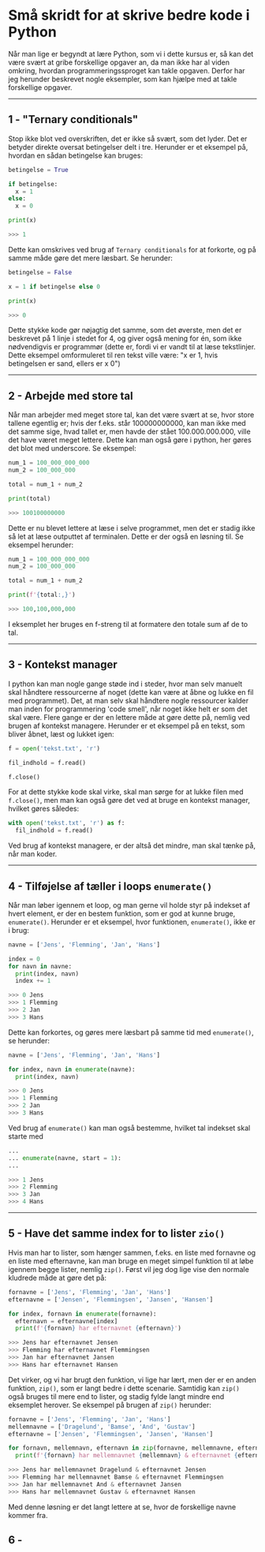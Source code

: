 # Små skridt for at skrive bedre kode i Python

Når man lige er begyndt at lære Python, som vi i dette kursus er, så kan det være svært at gribe forskellige opgaver an, da man ikke har al viden omkring, hvordan programmeringssproget kan takle opgaven. Derfor har jeg herunder beskrevet nogle eksempler, som kan hjælpe med at takle forskellige opgaver.

---

## 1 - "Ternary conditionals"
Stop ikke blot ved overskriften, det er ikke så svært, som det lyder. Det er betyder direkte oversat betingelser delt i tre. Herunder er et eksempel på, hvordan en sådan betingelse kan bruges:

```python
betingelse = True

if betingelse:
  x = 1
else:
  x = 0

print(x)

>>> 1
```

Dette kan omskrives ved brug af `Ternary conditionals` for at forkorte, og på samme måde gøre det mere læsbart. Se herunder:

```python
betingelse = False

x = 1 if betingelse else 0

print(x)

>>> 0
```
Dette stykke kode gør nøjagtig det samme, som det øverste, men det er beskrevet på 1 linje i stedet for 4, og giver også mening for én, som ikke nødvendigvis er programmør (dette er, fordi vi er vandt til at læse tekstlinjer. Dette eksempel omformuleret til ren tekst ville være: "x er 1, hvis betingelsen er sand, ellers er x 0")

---

## 2 - Arbejde med store tal
Når man arbejder med meget store tal, kan det være svært at se, hvor store tallene egentlig er; hvis der f.eks. står 100000000000, kan man ikke med det samme sige, hvad tallet er, men havde der stået 100.000.000.000, ville det have været meget lettere. Dette kan man også gøre i python, her gøres det blot med underscore. Se eksempel:

```python
num_1 = 100_000_000_000
num_2 = 100_000_000

total = num_1 + num_2

print(total)

>>> 100100000000
```
Dette er nu blevet lettere at læse i selve programmet, men det er stadig ikke så let at læse outputtet af terminalen. Dette er der også en løsning til. Se eksempel herunder:

```python
num_1 = 100_000_000_000
num_2 = 100_000_000

total = num_1 + num_2

print(f'{total:,}')

>>> 100,100,000,000
```
I eksemplet her bruges en f-streng til at formatere den totale sum af de to tal.

---

## 3 - Kontekst manager
I python kan man nogle gange støde ind i steder, hvor man selv manuelt skal håndtere ressourcerne af noget (dette kan være at åbne og lukke en fil med programmet). Det, at man selv skal håndtere nogle ressourcer kalder man inden for programmering 'code smell', når noget ikke helt er som det skal være. Flere gange er der en lettere måde at gøre dette på, nemlig ved brugen af kontekst managere. Herunder er et eksempel på en tekst, som bliver åbnet, læst og lukket igen:
```python
f = open('tekst.txt', 'r')

fil_indhold = f.read()

f.close()
```
For at dette stykke kode skal virke, skal man sørge for at lukke filen med `f.close()`, men man kan også gøre det ved at bruge en kontekst manager, hvilket gøres således:
```python
with open('tekst.txt', 'r') as f:
  fil_indhold = f.read()
```
Ved brug af kontekst managere, er der altså det mindre, man skal tænke på, når man koder.

---

## 4 - Tilføjelse af tæller i loops `enumerate()`
Når man løber igennem et loop, og man gerne vil holde styr på indekset af hvert element, er der en bestem funktion, som er god at kunne bruge, `enumerate()`. Herunder er et eksempel, hvor funktionen, `enumerate()`, ikke er i brug:

```python
navne = ['Jens', 'Flemming', 'Jan', 'Hans']

index = 0
for navn in navne:
  print(index, navn)
  index += 1

>>> 0 Jens
>>> 1 Flemming
>>> 2 Jan
>>> 3 Hans
```
Dette kan forkortes, og gøres mere læsbart på samme tid med `enumerate()`, se herunder:
```python
navne = ['Jens', 'Flemming', 'Jan', 'Hans']

for index, navn in enumerate(navne):
  print(index, navn)

>>> 0 Jens
>>> 1 Flemming
>>> 2 Jan
>>> 3 Hans
```
Ved brug af `enumerate()` kan man også bestemme, hvilket tal indekset skal starte med
```python
...
... enumerate(navne, start = 1):
...

>>> 1 Jens
>>> 2 Flemming
>>> 3 Jan
>>> 4 Hans
```

---

## 5 - Have det samme index for to lister `zio()`
Hvis man har to lister, som hænger sammen, f.eks. en liste med fornavne og en liste med efternavne, kan man bruge en meget simpel funktion til at løbe igennem begge lister, nemlig `zip()`. Først vil jeg dog lige vise den normale kludrede måde at gøre det på:

```python
fornavne = ['Jens', 'Flemming', 'Jan', 'Hans']
efternavne = ['Jensen', 'Flemmingsen', 'Jansen', 'Hansen']

for index, fornavn in enumerate(fornavne):
  efternavn = efternavne[index]
  print(f'{fornavn} har efternavnet {efternavn}')

>>> Jens har efternavnet Jensen
>>> Flemming har efternavnet Flemmingsen
>>> Jan har efternavnet Jansen
>>> Hans har efternavnet Hansen
```
Det virker, og vi har brugt den funktion, vi lige har lært, men der er en anden funktion, `zip()`, som er langt bedre i dette scenarie. Samtidig kan `zip()` også bruges til mere end to lister, og stadig fylde langt mindre end eksemplet herover. Se eksempel på brugen af `zip()` herunder:
```python
fornavne = ['Jens', 'Flemming', 'Jan', 'Hans']
mellemnavne = ['Dragelund', 'Bamse', 'And', 'Gustav']
efternavne = ['Jensen', 'Flemmingsen', 'Jansen', 'Hansen']

for fornavn, mellemnavn, efternavn in zip(fornavne, mellemnavne, efternavne):
  print(f'{fornavn} har mellemnavnet {mellemnavn} & efternavnet {efternavn}')

>>> Jens har mellemnavnet Dragelund & efternavnet Jensen
>>> Flemming har mellemnavnet Bamse & efternavnet Flemmingsen
>>> Jan har mellemnavnet And & efternavnet Jansen
>>> Hans har mellemnavnet Gustav & efternavnet Hansen
```
Med denne løsning er det langt lettere at se, hvor de forskellige navne kommer fra.

## 6 - 